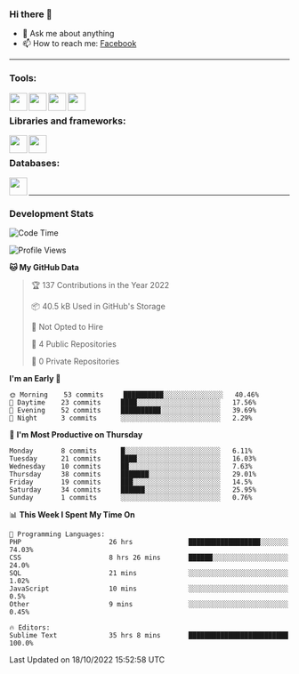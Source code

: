 ### Hi there 👋

<!-- - 🔭 I’m currently working on [huyviet] -->
- 💬 Ask me about anything
- 📫 How to reach me: [Facebook]
<!-- - ⚡ Fun fact: abc -->

---

### Tools:
<img align='left' height="32" width="32" src="https://cdn.jsdelivr.net/npm/simple-icons@4.8.0/icons/phpstorm.svg" />
<img align='left' height="32" width="32" src="https://cdn.jsdelivr.net/npm/simple-icons@4.8.0/icons/sublimetext.svg" />
<img align='left' height="32" width="32" src="https://cdn.jsdelivr.net/npm/simple-icons@4.8.0/icons/laragon.svg" />
<img align='left' height="32" width="32" src="https://cdn.jsdelivr.net/npm/simple-icons@4.8.0/icons/xampp.svg" />
<br>

### Libraries and frameworks:
<img align='left' height="32" width="32" src="https://cdn.jsdelivr.net/npm/simple-icons@4.8.0/icons/laravel.svg" />
<img align='left' height="32" width="32" src="https://cdn.jsdelivr.net/npm/simple-icons@4.8.0/icons/jquery.svg" />
<br>

### Databases:
<img align='left' height="32" width="32" src="https://cdn.jsdelivr.net/npm/simple-icons@4.8.0/icons/mysql.svg" />
<br>

---
### Development Stats
<!--START_SECTION:waka-->
![Code Time](http://img.shields.io/badge/Code%20Time-240%20hrs%2031%20mins-blue)

![Profile Views](http://img.shields.io/badge/Profile%20Views-0-blue)

**🐱 My GitHub Data** 

> 🏆 137 Contributions in the Year 2022
 > 
> 📦 40.5 kB Used in GitHub's Storage 
 > 
> 🚫 Not Opted to Hire
 > 
> 📜 4 Public Repositories 
 > 
> 🔑 0 Private Repositories  
 > 
**I'm an Early 🐤** 

```text
🌞 Morning    53 commits     ██████████░░░░░░░░░░░░░░░   40.46% 
🌆 Daytime    23 commits     ████░░░░░░░░░░░░░░░░░░░░░   17.56% 
🌃 Evening    52 commits     ██████████░░░░░░░░░░░░░░░   39.69% 
🌙 Night      3 commits      ░░░░░░░░░░░░░░░░░░░░░░░░░   2.29%

```
📅 **I'm Most Productive on Thursday** 

```text
Monday       8 commits      █░░░░░░░░░░░░░░░░░░░░░░░░   6.11% 
Tuesday      21 commits     ████░░░░░░░░░░░░░░░░░░░░░   16.03% 
Wednesday    10 commits     ██░░░░░░░░░░░░░░░░░░░░░░░   7.63% 
Thursday     38 commits     ███████░░░░░░░░░░░░░░░░░░   29.01% 
Friday       19 commits     ███░░░░░░░░░░░░░░░░░░░░░░   14.5% 
Saturday     34 commits     ██████░░░░░░░░░░░░░░░░░░░   25.95% 
Sunday       1 commits      ░░░░░░░░░░░░░░░░░░░░░░░░░   0.76%

```


📊 **This Week I Spent My Time On** 

```text
💬 Programming Languages: 
PHP                      26 hrs              ██████████████████░░░░░░░   74.03% 
CSS                      8 hrs 26 mins       ██████░░░░░░░░░░░░░░░░░░░   24.0% 
SQL                      21 mins             ░░░░░░░░░░░░░░░░░░░░░░░░░   1.02% 
JavaScript               10 mins             ░░░░░░░░░░░░░░░░░░░░░░░░░   0.5% 
Other                    9 mins              ░░░░░░░░░░░░░░░░░░░░░░░░░   0.45%

🔥 Editors: 
Sublime Text             35 hrs 8 mins       █████████████████████████   100.0%

```


 Last Updated on 18/10/2022 15:52:58 UTC
<!--END_SECTION:waka-->

[huyviet]: https://huyviet.vn/
[Facebook]: https://www.facebook.com/profile.php?id=100075294702642

